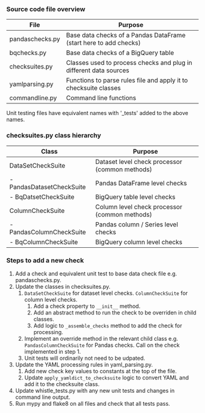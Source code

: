 ### Source code file overview

| File             | Purpose                                                           |
|------------------|-------------------------------------------------------------------|
| pandaschecks.py  | Base data checks of a Pandas DataFrame (start here to add checks) |
| bqchecks.py      | Base data checks of a BigQuery table                              |
| checksuites.py   | Classes used to process checks and plug in different data sources |
| yamlparsing.py   | Functions to parse rules file and apply it to checksuite classes  |
| commandline.py   | Command line functions                                            |

Unit testing files have equivalent names with '_tests' added to the above names.

### checksuites.py class hierarchy

| Class                     | Purpose                                               |
|---------------------------|-------------------------------------------------------|
| DataSetCheckSuite         | Dataset level check processor (common methods)        |
| - PandasDatasetCheckSuite | Pandas DataFrame level checks                         |
| - BqDatsetCheckSuite      | BigQuery table level checks                           |
| ColumnCheckSuite          | Column level check processor (common methods)         |
| - PandasColumnCheckSuite  | Pandas column / Series level checks                   |
| - BqColumnCheckSuite      | BigQuery column level checks                          |

### Steps to add a new check

1. Add a check and equivalent unit test to base data check file e.g. pandaschecks.py.
1. Update the classes in checksuites.py.
   1. `DataSetCheckSuite` for dataset level checks. `ColumnCheckSuite` for column level checks.
      1. Add a check property to `__init__` method.
      1. Add an abstract method to run the check to be overriden in child classes.
      1. Add logic to `_assemble_checks` method to add the check for processing.
   1. Implement an override method in the relevant child class e.g. `PandasColumnCheckSuite` for Pandas checks.
      Call on the check implemented in step 1.
   1. Unit tests will ordinarily not need to be udpated.
1. Update the YAML processing rules in yaml_parsing.py.
   1. Add new check key values to constants at the top of the file.
   1. Update `apply_yamldict_to_checksuite` logic to convert YAML and add it to the checksuite class.
1. Update whistle_tests.py with any new unit tests and changes in command line output.
1. Run mypy and flake8 on all files and check that all tests pass.
